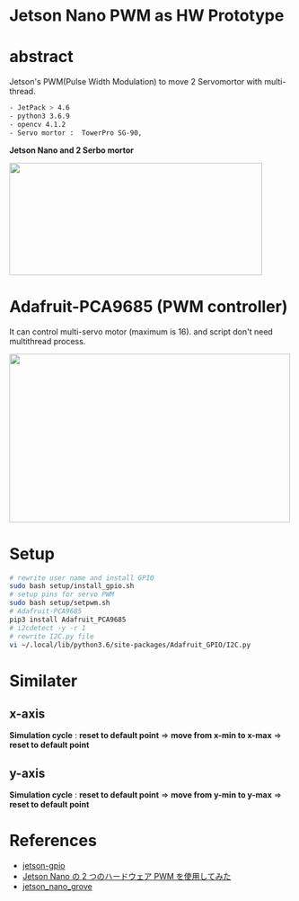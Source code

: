 # Jetson Nano PWM as HW Prototype
# abstract

Jetson's PWM(Pulse Width Modulation) to move 2 Servomortor with multi-thread.

```sh
- JetPack > 4.6
- python3 3.6.9
- opencv 4.1.2
- Servo mortor :  TowerPro SG-90, 
```

<b>Jetson Nano and 2 Serbo mortor</b>

<img src="https://user-images.githubusercontent.com/48679574/211758179-abc3911f-4c45-4318-9de4-2c95f379bbd9.jpg" width="450" height="200"/>

# Adafruit-PCA9685 (PWM controller)

It can control multi-servo motor (maximum is 16). and script don't need multithread process.

<img src="https://user-images.githubusercontent.com/48679574/216533582-243f2e2c-19d7-4bae-bfee-6245f2e5709d.jpg" width="500" height="300"/>


# Setup

```zsh
# rewrite user name and install GPIO
sudo bash setup/install_gpio.sh
# setup pins for servo PWM
sudo bash setup/setpwm.sh
# Adafruit-PCA9685
pip3 install Adafruit_PCA9685
# i2cdetect -y -r 1
# rewrite I2C.py file
vi ~/.local/lib/python3.6/site-packages/Adafruit_GPIO/I2C.py
```

# Similater

## x-axis
<b>Simulation cycle</b> : <b>reset to default point</b> => <b>move from x-min to x-max</b> => <b>reset to default point</b>
## y-axis 
<b>Simulation cycle</b> : <b>reset to default point</b> => <b>move from y-min to y-max</b> => <b>reset to default point</b>
# References
- [jetson-gpio](https://github.com/NVIDIA/jetson-gpio/tree/master/samples)
- [Jetson Nano の 2 つのハードウェア PWM を使用してみた](https://qiita.com/kitazaki/items/2c9deb912f11106d1215)
- [jetson_nano_grove](https://github.com/kitazaki/jetson_nano_grove)
